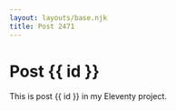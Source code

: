 ```yaml
---
layout: layouts/base.njk
title: Post 2471
---
```


# Post {{ id }}

This is post {{ id }} in my Eleventy project.

